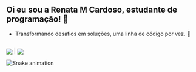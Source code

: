 ## Oi eu sou a Renata M Cardoso, estudante de programação! 👋


* Transformando desafios em soluções, uma linha de código por vez. 🚀

##
 <a href="https://github.com/renatamcardoso/github-readme-stats"><img align="center" src="https://github-readme-stats.vercel.app/api?username=renatamcardoso&show_icons=true&include_all_commits=true&theme=transparent"  /></a> 
 | 
 <a href="https://github.com/renatamcardoso/github-readme-stats"><img align="center" src="https://github-readme-stats.vercel.app/api/top-langs/?username=renatamcardoso&layout=compact&theme=transparent" /></a> 

![Snake animation](https://github.com/renatamcardoso/blob/output/github-contribution-grid-snake.svg)
